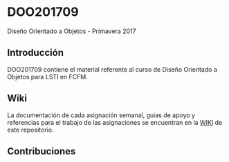 # DOO201709
Diseño Orientado a Objetos - Primavera 2017

## Introducción

DOO201709 contiene el material referente al curso de Diseño Orientado a Objetos para LSTI en FCFM. 

## Wiki
La documentación de cada asignación semanal, guias de apoyo y referencias para el trabajo de las asignaciones se encuentran en la [WIKI](https://github.com/migsalazar/DOO201709/wiki) de este repositorio.

## Contribuciones
